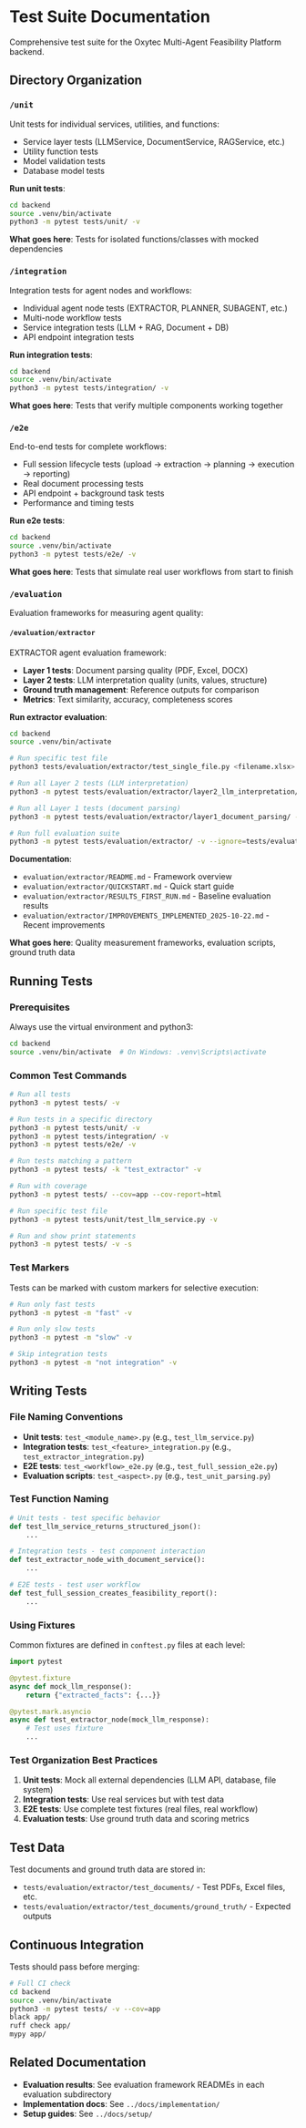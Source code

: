 # Test Suite Documentation

Comprehensive test suite for the Oxytec Multi-Agent Feasibility Platform backend.

## Directory Organization

### `/unit`
Unit tests for individual services, utilities, and functions:
- Service layer tests (LLMService, DocumentService, RAGService, etc.)
- Utility function tests
- Model validation tests
- Database model tests

**Run unit tests**:
```bash
cd backend
source .venv/bin/activate
python3 -m pytest tests/unit/ -v
```

**What goes here**: Tests for isolated functions/classes with mocked dependencies

### `/integration`
Integration tests for agent nodes and workflows:
- Individual agent node tests (EXTRACTOR, PLANNER, SUBAGENT, etc.)
- Multi-node workflow tests
- Service integration tests (LLM + RAG, Document + DB)
- API endpoint integration tests

**Run integration tests**:
```bash
cd backend
source .venv/bin/activate
python3 -m pytest tests/integration/ -v
```

**What goes here**: Tests that verify multiple components working together

### `/e2e`
End-to-end tests for complete workflows:
- Full session lifecycle tests (upload → extraction → planning → execution → reporting)
- Real document processing tests
- API endpoint + background task tests
- Performance and timing tests

**Run e2e tests**:
```bash
cd backend
source .venv/bin/activate
python3 -m pytest tests/e2e/ -v
```

**What goes here**: Tests that simulate real user workflows from start to finish

### `/evaluation`
Evaluation frameworks for measuring agent quality:

#### `/evaluation/extractor`
EXTRACTOR agent evaluation framework:
- **Layer 1 tests**: Document parsing quality (PDF, Excel, DOCX)
- **Layer 2 tests**: LLM interpretation quality (units, values, structure)
- **Ground truth management**: Reference outputs for comparison
- **Metrics**: Text similarity, accuracy, completeness scores

**Run extractor evaluation**:
```bash
cd backend
source .venv/bin/activate

# Run specific test file
python3 tests/evaluation/extractor/test_single_file.py <filename.xlsx>

# Run all Layer 2 tests (LLM interpretation)
python3 -m pytest tests/evaluation/extractor/layer2_llm_interpretation/ -v

# Run all Layer 1 tests (document parsing)
python3 -m pytest tests/evaluation/extractor/layer1_document_parsing/ -v

# Run full evaluation suite
python3 -m pytest tests/evaluation/extractor/ -v --ignore=tests/evaluation/extractor/test_single_file.py
```

**Documentation**:
- `evaluation/extractor/README.md` - Framework overview
- `evaluation/extractor/QUICKSTART.md` - Quick start guide
- `evaluation/extractor/RESULTS_FIRST_RUN.md` - Baseline evaluation results
- `evaluation/extractor/IMPROVEMENTS_IMPLEMENTED_2025-10-22.md` - Recent improvements

**What goes here**: Quality measurement frameworks, evaluation scripts, ground truth data

## Running Tests

### Prerequisites
Always use the virtual environment and python3:

```bash
cd backend
source .venv/bin/activate  # On Windows: .venv\Scripts\activate
```

### Common Test Commands

```bash
# Run all tests
python3 -m pytest tests/ -v

# Run tests in a specific directory
python3 -m pytest tests/unit/ -v
python3 -m pytest tests/integration/ -v
python3 -m pytest tests/e2e/ -v

# Run tests matching a pattern
python3 -m pytest tests/ -k "test_extractor" -v

# Run with coverage
python3 -m pytest tests/ --cov=app --cov-report=html

# Run specific test file
python3 -m pytest tests/unit/test_llm_service.py -v

# Run and show print statements
python3 -m pytest tests/ -v -s
```

### Test Markers

Tests can be marked with custom markers for selective execution:

```bash
# Run only fast tests
python3 -m pytest -m "fast" -v

# Run only slow tests
python3 -m pytest -m "slow" -v

# Skip integration tests
python3 -m pytest -m "not integration" -v
```

## Writing Tests

### File Naming Conventions

- **Unit tests**: `test_<module_name>.py` (e.g., `test_llm_service.py`)
- **Integration tests**: `test_<feature>_integration.py` (e.g., `test_extractor_integration.py`)
- **E2E tests**: `test_<workflow>_e2e.py` (e.g., `test_full_session_e2e.py`)
- **Evaluation scripts**: `test_<aspect>.py` (e.g., `test_unit_parsing.py`)

### Test Function Naming

```python
# Unit tests - test specific behavior
def test_llm_service_returns_structured_json():
    ...

# Integration tests - test component interaction
def test_extractor_node_with_document_service():
    ...

# E2E tests - test user workflow
def test_full_session_creates_feasibility_report():
    ...
```

### Using Fixtures

Common fixtures are defined in `conftest.py` files at each level:

```python
import pytest

@pytest.fixture
async def mock_llm_response():
    return {"extracted_facts": {...}}

@pytest.mark.asyncio
async def test_extractor_node(mock_llm_response):
    # Test uses fixture
    ...
```

### Test Organization Best Practices

1. **Unit tests**: Mock all external dependencies (LLM API, database, file system)
2. **Integration tests**: Use real services but with test data
3. **E2E tests**: Use complete test fixtures (real files, real workflow)
4. **Evaluation tests**: Use ground truth data and scoring metrics

## Test Data

Test documents and ground truth data are stored in:
- `tests/evaluation/extractor/test_documents/` - Test PDFs, Excel files, etc.
- `tests/evaluation/extractor/test_documents/ground_truth/` - Expected outputs

## Continuous Integration

Tests should pass before merging:

```bash
# Full CI check
cd backend
source .venv/bin/activate
python3 -m pytest tests/ -v --cov=app
black app/
ruff check app/
mypy app/
```

## Related Documentation

- **Evaluation results**: See evaluation framework READMEs in each evaluation subdirectory
- **Implementation docs**: See `../docs/implementation/`
- **Setup guides**: See `../docs/setup/`
